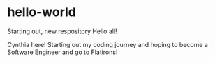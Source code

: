 # hello-world
Starting out, new respository
Hello all!

Cynthia here! Starting out my coding journey and hoping to become a Software Engineer and go to Flatirons!
